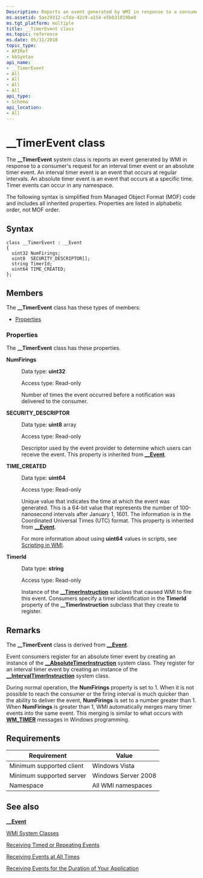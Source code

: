 ```yaml
---
Description: Reports an event generated by WMI in response to a consumers request for an interval timer event or an absolute timer event.
ms.assetid: 5ae29312-cfda-42c9-a154-e5bb31819be0
ms.tgt_platform: multiple
title: __TimerEvent class
ms.topic: reference
ms.date: 05/31/2018
topic_type: 
- APIRef
- kbSyntax
api_name: 
- __TimerEvent
- All
- All
- All
- All
api_type: 
- Schema
api_location: 
- All
---
```


# \_\_TimerEvent class

The **\_\_TimerEvent** system class is reports an event generated by WMI in response to a consumer's request for an interval timer event or an absolute timer event. An interval timer event is an event that occurs at regular intervals. An absolute timer event is an event that occurs at a specific time. Timer events can occur in any namespace.

The following syntax is simplified from Managed Object Format (MOF) code and includes all inherited properties. Properties are listed in alphabetic order, not MOF order.

## Syntax

``` syntax
class __TimerEvent : __Event
{
  uint32 NumFirings;
  uint8  SECURITY_DESCRIPTOR[];
  string TimerId;
  uint64 TIME_CREATED;
};
```

## Members

The **\_\_TimerEvent** class has these types of members:

-   [Properties](#properties)

### Properties

The **\_\_TimerEvent** class has these properties.

<dl> <dt>

**NumFirings**
</dt> <dd> <dl> <dt>

Data type: **uint32**
</dt> <dt>

Access type: Read-only
</dt> </dl>

Number of times the event occurred before a notification was delivered to the consumer.

</dd> <dt>

**SECURITY\_DESCRIPTOR**
</dt> <dd> <dl> <dt>

Data type: **uint8** array
</dt> <dt>

Access type: Read-only
</dt> </dl>

Descriptor used by the event provider to determine which users can receive the event. This property is inherited from [**\_\_Event**](--event.md).

</dd> <dt>

**TIME\_CREATED**
</dt> <dd> <dl> <dt>

Data type: **uint64**
</dt> <dt>

Access type: Read-only
</dt> </dl>

Unique value that indicates the time at which the event was generated. This is a 64-bit value that represents the number of 100-nanosecond intervals after January 1, 1601. The information is in the Coordinated Universal Times (UTC) format. This property is inherited from [**\_\_Event**](--event.md).

For more information about using **uint64** values in scripts, see [Scripting in WMI](/windows/desktop/WmiSdk/creating-a-wmi-script).

</dd> <dt>

**TimerId**
</dt> <dd> <dl> <dt>

Data type: **string**
</dt> <dt>

Access type: Read-only
</dt> </dl>

Instance of the [**\_\_TimerInstruction**](--timerinstruction.md) subclass that caused WMI to fire this event. Consumers specify a timer identification in the **TimerId** property of the **\_\_TimerInstruction** subclass that they create to register.

</dd> </dl>

## Remarks

The **\_\_TimerEvent** class is derived from [**\_\_Event**](--event.md).

Event consumers register for an absolute timer event by creating an instance of the [**\_\_AbsoluteTimerInstruction**](--absolutetimerinstruction.md) system class. They register for an interval timer event by creating an instance of the [**\_\_IntervalTimerInstruction**](--intervaltimerinstruction.md) system class.

During normal operation, the **NumFirings** property is set to 1. When it is not possible to reach the consumer or the firing interval is much quicker than the ability to deliver the event, **NumFirings** is set to a number greater than 1. When **NumFirings** is greater than 1, WMI automatically merges many timer events into the same event. This merging is similar to what occurs with [**WM\_TIMER**](/windows/desktop/winmsg/wm-timer) messages in Windows programming.

## Requirements



| Requirement | Value |
|-------------------------------------|--------------------------------|
| Minimum supported client<br/> | Windows Vista<br/>       |
| Minimum supported server<br/> | Windows Server 2008<br/> |
| Namespace<br/>                | All WMI namespaces<br/>  |



## See also

<dl> <dt>

[**\_\_Event**](/windows/desktop/WmiSdk/--event)
</dt> <dt>

[WMI System Classes](wmi-system-classes.md)
</dt> <dt>

[Receiving Timed or Repeating Events](receiving-a-timed-or-repeating-event.md)
</dt> <dt>

[Receiving Events at All Times](receiving-events-at-all-times.md)
</dt> <dt>

[Receiving Events for the Duration of Your Application](receiving-events-for-the-duration-of-your-application.md)
</dt> </dl>

 

